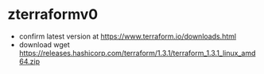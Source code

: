 # zterraformv0

- confirm latest version at https://www.terraform.io/downloads.html
- download wget https://releases.hashicorp.com/terraform/1.3.1/terraform_1.3.1_linux_amd64.zip
